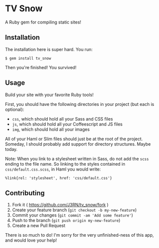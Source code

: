 # TV Snow

A Ruby gem for compiling static sites!

## Installation

The installation here is super hard. You run:

```$ gem install tv_snow```

Then you're finished! You survived!

## Usage

Build your site with your favorite Ruby tools!

First, you should have the following directories in your project (but each is
optional):

* `css`, which should hold all your Sass and CSS files
* `js`, which should hold all your Coffeescript and JS files
* `img`, which should hold all your images

All of your Haml or Slim files should just be at the root of the project.
Someday, I should probably add support for directory structures. Maybe today.

Note: When you link to a stylesheet written in Sass, do not add the `scss`
ending to the file name. So linking to the styles contained in
`css/default.css.scss`, in Haml you would write:

```%link{rel: 'stylesheet', href: 'css/default.css'}```

## Contributing

1. Fork it ( https://github.com/J3RN/tv_snow/fork )
2. Create your feature branch (`git checkout -b my-new-feature`)
3. Commit your changes (`git commit -am 'Add some feature'`)
4. Push to the branch (`git push origin my-new-feature`)
5. Create a new Pull Request

There is so much to do! I'm sorry for the very unfinished-ness of this app, and
would love your help!
